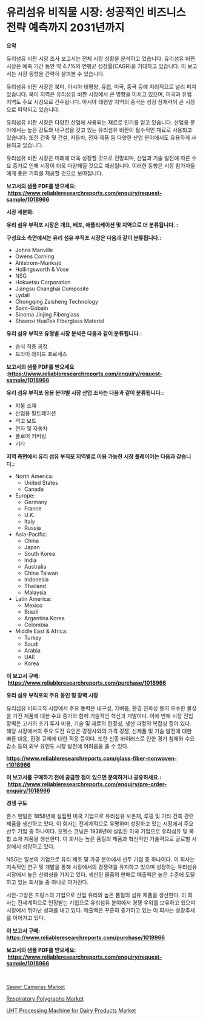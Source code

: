 <p><h1>유리섬유 비직물 시장: 성공적인 비즈니스 전략 예측까지 2031년까지</h1></p><p><strong>요약</strong></p>
<p><p>유리섬유 비짠 시장 조사 보고서는 전체 시장 상황을 분석하고 있습니다. 유리섬유 비짠 시장은 예측 기간 동안 약 4.7%의 연평균 성장률(CAGR)을 기대하고 있습니다. 이 보고서는 시장 동향을 간략히 살펴볼 수 있습니다.</p><p>유리섬유 비짠 시장은 북미, 아시아 태평양, 유럽, 미국, 중국 등에 지리적으로 널리 퍼져 있습니다. 북미 지역은 유리섬유 비짠 시장에서 큰 영향을 미치고 있으며, 미국과 유럽 지역도 주요 시장으로 간주됩니다. 아시아 태평양 지역의 중국은 성장 잠재력이 큰 시장으로 파악되고 있습니다.</p><p>유리섬유 비짠 시장은 다양한 산업에 사용되는 재료로 인기를 얻고 있습니다. 산업용 분야에서는 높은 강도와 내구성을 갖고 있는 유리섬유 비짠이 필수적인 재료로 사용되고 있습니다. 또한 건축 및 건설, 자동차, 전자 제품 등 다양한 산업 분야에서도 유용하게 사용되고 있습니다.</p><p>유리섬유 비짠 시장은 미래에 더욱 성장할 것으로 전망되며, 산업과 기술 발전에 따른 수요 증가로 인해 시장이 더욱 다양해질 것으로 예상됩니다. 이러한 동향은 시장 참가자들에게 좋은 기회를 제공할 것으로 보여집니다.</p></p>
<p><strong>보고서의 샘플 PDF를 받으세요: &nbsp;<a href="https://www.reliableresearchreports.com/enquiry/request-sample/1018966">https://www.reliableresearchreports.com/enquiry/request-sample/1018966</a></strong></p>
<p><strong>시장 세분화:</strong></p>
<p><strong> 유리 섬유 부직포 시장은 개요, 배포, 애플리케이션 및 지역으로 더 분류됩니다. :</strong></p>
<p><strong>구성요소 측면에서는 유리 섬유 부직포 시장은 다음과 같이 분류됩니다.:</strong></p>
<p><ul><li>Johns Manville</li><li>Owens Corning</li><li>Ahlstrom-Munksjö</li><li>Hollingsworth & Vose</li><li>NSG</li><li>Hokuetsu Corporation</li><li>Jiangsu Changhai Composite</li><li>Lydall</li><li>Chongqing Zaisheng Technology</li><li>Saint-Gobain</li><li>Sinoma Jinjing Fiberglass</li><li>Shaanxi HuaTek Fiberglass Material</li></ul></p>
<p><strong> 유리 섬유 부직포 유형별 시장 분석은 다음과 같이 분류됩니다.:</strong></p>
<p><ul><li>습식 적층 공정</li><li>드라이 레이드 프로세스</li></ul></p>
<p><strong>보고서의 샘플 PDF를 받으세요 :<a href="https://www.reliableresearchreports.com/enquiry/request-sample/1018966">https://www.reliableresearchreports.com/enquiry/request-sample/1018966</a></strong></p>
<p><strong> 유리 섬유 부직포 응용 분야별 시장 산업 조사는 다음과 같이 분류됩니다.:</strong></p>
<p><ul><li>지붕 소재</li><li>산업용 필트레이션</li><li>석고 보드</li><li>전자 및 자동차</li><li>플로어 커버링</li><li>기타</li></ul></p>
<p><strong>지역 측면에서 유리 섬유 부직포 지역별로 이용 가능한 시장 플레이어는 다음과 같습니다.:</strong></p>
<p><ul>
    <li>
        North America:
        <ul>
            <li>United States</li>
            <li>Canada</li>
        </ul>
    </li>
    <li>
        Europe:
        <ul>
            <li>Germany</li>
            <li>France</li>
            <li>U.K.</li>
            <li>Italy</li>
            <li>Russia</li>
        </ul>
    </li>
    <li>
        Asia-Pacific:
        <ul>
            <li>China</li>
            <li>Japan</li>
            <li>South Korea</li>
            <li>India</li>
            <li>Australia</li>
            <li>China Taiwan</li>
            <li>Indonesia</li>
            <li>Thailand</li>
            <li>Malaysia</li>
        </ul>
    </li>
    <li>
        Latin America:
        <ul>
            <li>Mexico</li>
            <li>Brazil</li>
            <li>Argentina Korea</li>
            <li>Colombia</li>
        </ul>
    </li>
    <li>
        Middle East & Africa:
        <ul>
            <li>Turkey</li>
            <li>Saudi</li>
            <li>Arabia</li>
            <li>UAE</li>
            <li>Korea</li>
        </ul>
    </li>
    </ul></p>
<p><strong>이 보고서 구매: &nbsp;<a href="https://www.reliableresearchreports.com/purchase/1018966">https://www.reliableresearchreports.com/purchase/1018966</a></strong></p>
<p><strong>유리 섬유 부직포의 주요 동인 및 장벽 시장</strong></p>
<p><p>유리섬유 비짜극직 시장에서 주요 동력은 내구성, 가벼움, 환경 친화성 등의 우수한 물성을 가진 제품에 대한 수요 증가와 함께 기술적인 혁신과 개발이다. 이에 반해 시장 진입 장벽은 고가의 초기 투자 비용, 기술 및 재료의 한정성, 생산 과정의 복잡성 등이 있다. 해당 시장에서의 주요 도전 요인은 경쟁사와의 가격 경쟁, 신제품 및 기술 발전에 대한 빠른 대응, 환경 규제에 대한 적응 등이다. 또한 신종 바이러스로 인한 경기 침체와 수요 감소 등의 외부 요인도 시장 발전에 어려움을 줄 수 있다.</p></p>
<p><strong><a href="https://www.reliableresearchreports.com/glass-fiber-nonwoven-r1018966">https://www.reliableresearchreports.com/glass-fiber-nonwoven-r1018966</a></strong></p>
<p><strong>이 보고서를 구매하기 전에 궁금한 점이 있으면 문의하거나 공유하세요.: &nbsp;<a href="https://www.reliableresearchreports.com/enquiry/pre-order-enquiry/1018966">https://www.reliableresearchreports.com/enquiry/pre-order-enquiry/1018966</a></strong></p>
<p><strong>경쟁 구도</strong></p>
<p><p>존스 맨빌은 1858년에 설립된 미국 기업으로 유리섬유 보온재, 루핑 및 기타 건축 관련 제품을 생산하고 있다. 이 회사는 전세계적으로 유명하며 성장하고 있는 시장에서 주요 선두 기업 중 하나이다. 오웬스 코닝은 1938년에 설립된 미국 기업으로 유리섬유 및 복합 소재 제품을 생산한다. 이 회사는 높은 품질의 제품과 혁신적인 기술력으로 글로벌 시장에서 성장하고 있다. </p><p>NSG는 일본의 기업으로 유리 제조 및 가공 분야에서 선두 기업 중 하나이다. 이 회사는 지속적인 연구 및 개발을 통해 시장에서의 경쟁력을 유지하고 있으며 성장하는 유리섬유 시장에서 높은 신뢰성을 가지고 있다. 생산된 물품의 판매로 매출액은 높은 수준에 도달하고 있는 회사들 중 하나로 여겨진다.</p><p>시안-고방은 프랑스의 기업으로 산업 유리와 높은 품질의 섬유 제품을 생산한다. 이 회사는 전세계적으로 인정받는 기업으로 유리섬유 분야에서 경쟁 우위를 보유하고 있으며 시장에서 뛰어난 성과를 내고 있다. 매출액은 꾸준히 증가하고 있는 이 회사는 성장추세를 이어가고 있다.</p></p>
<p><strong>이 보고서 구매: &nbsp; <a href="https://www.reliableresearchreports.com/purchase/1018966">https://www.reliableresearchreports.com/purchase/1018966</a></strong></p>
<p><strong>보고서의 샘플 PDF를 받으세요: &nbsp;<a href="https://www.reliableresearchreports.com/enquiry/request-sample/1018966">https://www.reliableresearchreports.com/enquiry/request-sample/1018966</a></strong><strong></strong></p>
<p>&nbsp;</p>
<p><p><a href="https://github.com/RickHolmes3/Market-Research-Report-List-4/blob/main/sewer-cameras-market.md">Sewer Cameras Market</a></p><p><a href="https://www.linkedin.com/pulse/respiratory-polygraphs-market-size-growing-forecasted-period-rcpof?trackingId=rNcdweloaHH1cOiWL8aXog%3D%3D">Respiratory Polygraphs Market</a></p><p><a href="https://www.linkedin.com/pulse/uht-processing-machine-dairy-products-market-size-share-mzvte?trackingId=DfGiYTdssT26AbSNg6GtWQ%3D%3D">UHT Processing Machine for Dairy Products Market</a></p></p>
